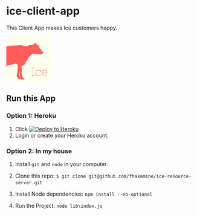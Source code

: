 # ice-client-app

This Client App makes Ice customers happy.

![Ice Icon](img/IceIcon_120px.png)

## Run this App

### Option 1: Heroku

1. Click [![Deploy to Heroku](https://www.herokucdn.com/deploy/button.svg)](https://heroku.com/deploy)
2. Login or create your Heroku account.

### Option 2: In my house

1. Install `git` and `node` in your computer.
2. Clone this repo:
    `$ git clone git@github.com/fhakamine/ice-resource-server.git`

3. Install Node dependencies:
    `npm install --no-optional`

4. Run the Project:
    `node lib\index.js`
